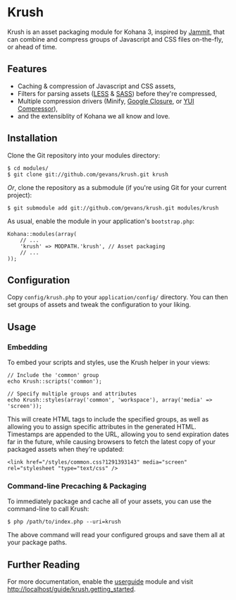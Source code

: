 # Krush

Krush is an asset packaging module for Kohana 3, inspired by
[Jammit](https://github.com/documentcloud/jammit/ "documentcloud's Jammit"), that can
combine and compress groups of Javascript and CSS files on-the-fly, or ahead of time.

## Features

 * Caching & compression of Javascript and CSS assets,
 * Filters for parsing assets ([LESS](http://lesscss.org/) & [SASS](http://sass-lang.com/)) before they're compressed,
 * Multiple compression drivers (Minify, [Google Closure](http://code.google.com/closure/compiler/), or [YUI Compressor](http://developer.yahoo.com/yui/compressor/)),
 * and the extensiblity of Kohana we all know and love.

## Installation

Clone the Git repository into your modules directory:

    $ cd modules/
    $ git clone git://github.com/gevans/krush.git krush

*Or*, clone the repository as a submodule (if you're using Git for your current project):

    $ git submodule add git://github.com/gevans/krush.git modules/krush

As usual, enable the module in your application's `bootstrap.php`:

    Kohana::modules(array(
        // ...
        'krush' => MODPATH.'krush', // Asset packaging
        // ...
    ));


## Configuration

Copy `config/krush.php` to your `application/config/` directory. You can then set
groups of assets and tweak the configuration to your liking.

## Usage

### Embedding

To embed your scripts and styles, use the Krush helper in your views:

    // Include the 'common' group
    echo Krush::scripts('common');

    // Specify multiple groups and attributes
    echo Krush::styles(array('common', 'workspace'), array('media' => 'screen'));

This will create HTML tags to include the specified groups, as well as allowing you to
assign specific attributes in the generated HTML. Timestamps are appended to the URL,
allowing you to send expiration dates far in the future, while causing browsers to fetch
the latest copy of your packaged assets when they're updated:

    <link href="/styles/common.css?1291393143" media="screen" rel="stylesheet "type="text/css" />

### Command-line Precaching & Packaging

To immediately package and cache all of your assets, you can use the command-line to
call Krush:

    $ php /path/to/index.php --uri=krush

The above command will read your configured groups and save them all at your package
paths.

## Further Reading

For more documentation, enable the [userguide](https://github.com/kohana/userguide/)
module and visit [http://localhost/guide/krush.getting_started](http://localhost/guide/krush.getting_started).

